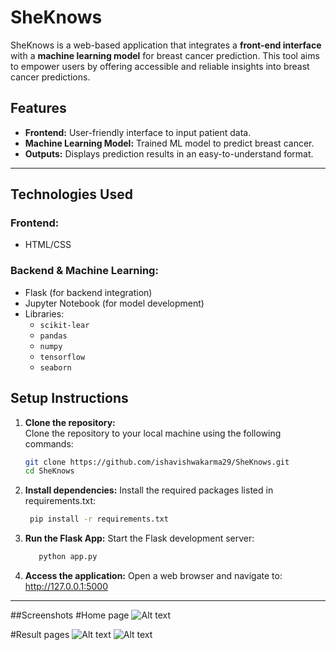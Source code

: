 # SheKnows

SheKnows is a web-based application that integrates a **front-end interface** with a **machine learning model** for breast cancer prediction. This tool aims to empower users by offering accessible and reliable insights into breast cancer predictions.

## Features
- **Frontend:** User-friendly interface to input patient data.
- **Machine Learning Model:** Trained ML model to predict breast cancer.
- **Outputs:** Displays prediction results in an easy-to-understand format.

---

## Technologies Used
### Frontend:
- HTML/CSS
### Backend & Machine Learning:
- Flask (for backend integration)
- Jupyter Notebook (for model development)
- Libraries:
  - `scikit-lear`
  - `pandas`
  - `numpy`
  - `tensorflow`
  - `seaborn`
## Setup Instructions

1. **Clone the repository:**  
   Clone the repository to your local machine using the following commands:
   ```bash
   git clone https://github.com/ishavishwakarma29/SheKnows.git
   cd SheKnows


2. **Install dependencies:**
  Install the required packages listed in requirements.txt:
    ```bash
     pip install -r requirements.txt

4. **Run the Flask App:**
   Start the Flask development server:
   ```bash
      python app.py

5. **Access the application:**
Open a web browser and navigate to: http://127.0.0.1:5000

---
##Screenshots
#Home page
![Alt text](https://drive.google.com/file/d/1MVBs7rBcuAILs_5lHOoVEiMkLXmqXsXd/view?usp=sharing)

#Result pages
![Alt text](https://drive.google.com/file/d/1iweMJr4I8w0snMpmSdbVvpXla1GKUgj8/view?usp=drive_link)
![Alt text](https://drive.google.com/file/d/1EwAl204K-UYlKY3OZYz0QGl_QlfmBYRX/view?usp=drive_link)


